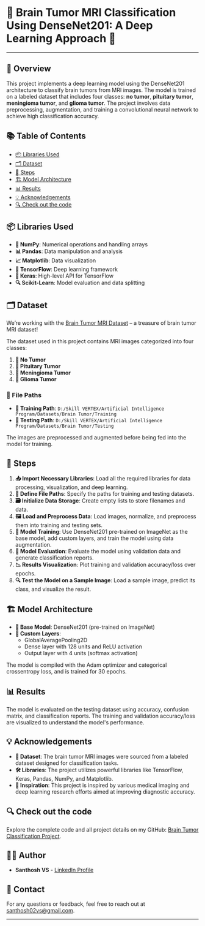 # 🧠 Brain Tumor MRI Classification Using DenseNet201: A Deep Learning Approach 🚀

---

## 🌟 Overview

This project implements a deep learning model using the DenseNet201 architecture to classify brain tumors from MRI images. The model is trained on a labeled dataset that includes four classes: **no tumor**, **pituitary tumor**, **meningioma tumor**, and **glioma tumor**. The project involves data preprocessing, augmentation, and training a convolutional neural network to achieve high classification accuracy.

## 📚 Table of Contents

- [📦 Libraries Used](#libraries-used)
- [🗂 Dataset](#dataset)
- [📝 Steps](#steps)
- [🏗 Model Architecture](#model-architecture)
- [📊 Results](#results)
- [💡 Acknowledgements](#acknowledgements)
- [🔍 Check out the code](#check-out-the-code)

## 📦 Libraries Used

- **🔢 NumPy**: Numerical operations and handling arrays
- **📊 Pandas**: Data manipulation and analysis
- **📈 Matplotlib**: Data visualization
- **🤖 TensorFlow**: Deep learning framework
- **🧬 Keras**: High-level API for TensorFlow
- **🔍 Scikit-Learn**: Model evaluation and data splitting

## 🗂 Dataset

We’re working with the [Brain Tumor MRI Dataset](https://www.kaggle.com/datasets/masoudnickparvar/brain-tumor-mri-dataset) – a treasure of brain tumor MRI dataset! 

The dataset used in this project contains MRI images categorized into four classes:
1. **🧠 No Tumor**
2. **🧠 Pituitary Tumor**
3. **🧠 Meningioma Tumor**
4. **🧠 Glioma Tumor**

### 📁 File Paths
- **📂 Training Path**: `D:/Skill VERTEX/Artificial Intelligence Program/Datasets/Brain Tumor/Training`
- **📂 Testing Path**: `D:/Skill VERTEX/Artificial Intelligence Program/Datasets/Brain Tumor/Testing`

The images are preprocessed and augmented before being fed into the model for training.

## 📝 Steps

1. **📥 Import Necessary Libraries**: Load all the required libraries for data processing, visualization, and deep learning.
2. **📂 Define File Paths**: Specify the paths for training and testing datasets.
3. **🗃 Initialize Data Storage**: Create empty lists to store filenames and data.
4. **🖼 Load and Preprocess Data**: Load images, normalize, and preprocess them into training and testing sets.
5. **🚀 Model Training**: Use DenseNet201 pre-trained on ImageNet as the base model, add custom layers, and train the model using data augmentation.
6. **🧪 Model Evaluation**: Evaluate the model using validation data and generate classification reports.
7. **📉 Results Visualization**: Plot training and validation accuracy/loss over epochs.
8. **🔍 Test the Model on a Sample Image**: Load a sample image, predict its class, and visualize the result.

## 🏗 Model Architecture

- **🧠 Base Model**: DenseNet201 (pre-trained on ImageNet)
- **🔧 Custom Layers**:
  - GlobalAveragePooling2D
  - Dense layer with 128 units and ReLU activation
  - Output layer with 4 units (softmax activation)

The model is compiled with the Adam optimizer and categorical crossentropy loss, and is trained for 30 epochs.

## 📊 Results

The model is evaluated on the testing dataset using accuracy, confusion matrix, and classification reports. The training and validation accuracy/loss are visualized to understand the model's performance.

## 💡 Acknowledgements

- **📄 Dataset**: The brain tumor MRI images were sourced from a labeled dataset designed for classification tasks.
- **🛠 Libraries**: The project utilizes powerful libraries like TensorFlow, Keras, Pandas, NumPy, and Matplotlib.
- **💭 Inspiration**: This project is inspired by various medical imaging and deep learning research efforts aimed at improving diagnostic accuracy.

## 🔍 Check out the code

Explore the complete code and all project details on my GitHub: [Brain Tumor Classification Project](https://github.com/Itssanthoshhere/Brain-Tumor-MRI-Classification-using-DenseNet201). 

## 👨‍💻 Author

- **Santhosh VS** - [LinkedIn Profile](https://www.linkedin.com/in/thesanthoshvs/)

## 📧 Contact

For any questions or feedback, feel free to reach out at [santhosh02vs@gmail.com](mailto:santhosh02vs@gmail.com).

---
